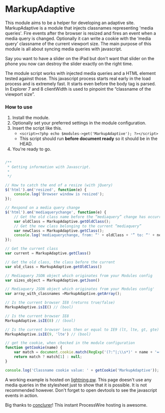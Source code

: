 MarkupAdaptive
==============

This module aims to be a helper for developing an adaptive site. MarkupAdaptive is a module that injects classnames representing 'media queries'. Fire events after the browser is resized and fires an event when a media query is changed. Optionally it can write a cookie with the ‘media query’ classname of the current viewport size. The main purpose of this module is all about syncing media queries with javascript. 

Say you want to have a slider on the iPad but don't want that slider on the phone you now can destroy the slider exactly on the right time. 

The module script works with injected media queries and a HTML element tested against those. This javascript process starts real early in the load process and is extremely fast. It starts even before the body tag is parsed. In Explorer 7 and 8 clientWidth is used to pinpoint the “classname of the viewport size”.

### How to use

1. Install the module.
2. Optionally set your preferred settings in the module configuration.
3. Insert the script like this.
    - `<script><?php echo $modules->get('MarkupAdaptive'); ?></script>`
    - This script should run **before document ready** so it should be in the HEAD.
4. You're ready to go.

```javascript

/**
 * Getting information with Javascript.
 *
 */

// How to catch the end of a resize (with jQuery)
$('html').on('resized', function(e) {
    console.log('Browser window is resized');
});

// Respond on a media query change
$('html').on('mediaquerychange', function(e) {
	// Get the old class name before the “mediaquery” change has occurred
	var oldClass = MarkupAdaptive.getOldClass();
	// Get the new class belonging to the current “mediaquery”
	var newClass = MarkupAdaptive.getClass();
	console.log('mediaquerychange, from: “' + oldClass + '” to: “' + newClass + '”');
});

// Get the current class
var current = MarkupAdaptive.getClass()

// Get the old class, the class before the current
var old_class = MarkupAdaptive.getOldClass()

// Mediaquery JSON object which originates from your Modules config
var sizes_object = MarkupAdaptive.getJson()

// Mediaquery JSON object which originates from your Modules config'
var array_with_classnames =MarkupAdaptive.getArray();

// Is the current browser IE8 (returns true/false)
MarkupAdaptive.isIE() // (bool)

// Is the current browser IE8
MarkupAdaptive.isIE(8) // (bool)

// Is the current browser less then or equal to IE9 (lt, lte, gt, gte)
MarkupAdaptive.isIE(9, 'lte') // (bool)

// get the cookie, when checked in the module configuration
function getCookie(name) {
    var match = document.cookie.match(RegExp('(?:^|;\\s*)' + name + '=([^;]*)'));
    return match ? match[1] : null;
}

console.log('Classname cookie value: ' + getCookie('MarkupAdaptive'));

```

A working example is hosted on [lightning.pw](http://nobelium-knh.lightningpw.com/). This page doesn't use any media queries in the stylesheet just to show that it is possible. It is not recommended however. Don't forget to open devtools to see the javascript events in action.

Big thanks to [conclurer](https://www.conclurer.com/)! This instant ProcessWire hosting is awesome.
